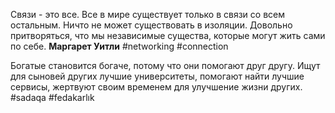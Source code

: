 
Связи - это все. Все в мире существует только в связи со всем остальным. Ничто не может существовать в изоляции. Довольно притворяться, что мы независимые существа, которые могут жить сами по себе.
**Маргарет Уитли**
#networking #connection

Богатые становится богаче, потому что они помогают друг другу. Ищут для сыновей других лучшие университеты, помогают найти лучшие сервисы, жертвуют своим временем для улучшение жизни других.
#sadaqa #fedakarlık

